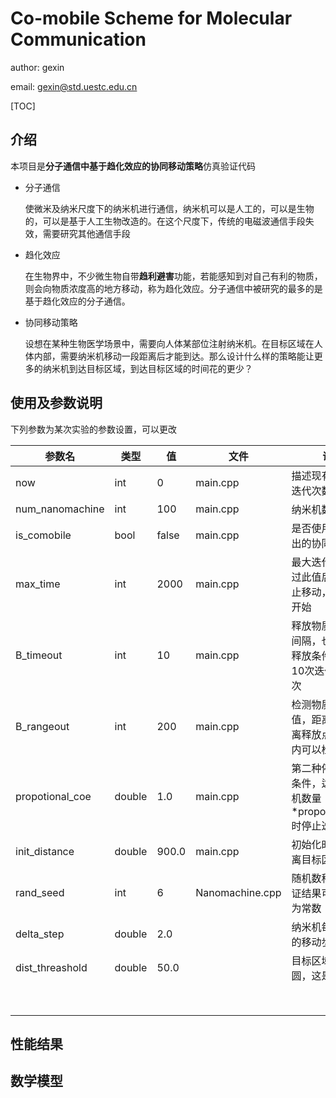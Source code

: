 # Co-mobile Scheme for Molecular Communication

author: gexin

email: gexin@std.uestc.edu.cn

[TOC]

## 介绍

本项目是**分子通信中基于趋化效应的协同移动策略**仿真验证代码

* 分子通信

  使微米及纳米尺度下的纳米机进行通信，纳米机可以是人工的，可以是生物的，可以是基于人工生物改造的。在这个尺度下，传统的电磁波通信手段失效，需要研究其他通信手段

* 趋化效应

  在生物界中，不少微生物自带**趋利避害**功能，若能感知到对自己有利的物质，则会向物质浓度高的地方移动，称为趋化效应。分子通信中被研究的最多的是基于趋化效应的分子通信。

* 协同移动策略

  设想在某种生物医学场景中，需要向人体某部位注射纳米机。在目标区域在人体内部，需要纳米机移动一段距离后才能到达。那么设计什么样的策略能让更多的纳米机到达目标区域，到达目标区域的时间花的更少？

  

## 使用及参数说明

下列参数为某次实验的参数设置，可以更改

| 参数名          | 类型   | 值    | 文件            | 说明                                                         |
| --------------- | ------ | ----- | --------------- | ------------------------------------------------------------ |
| now             | int    | 0     | main.cpp        | 描述现有时间，或迭代次数                                     |
| num_nanomachine | int    | 100   | main.cpp        | 纳米机数量                                                   |
| is_comobile     | bool   | false | main.cpp        | 是否使用本项目提出的协同移动策略                             |
| max_time        | int    | 2000  | main.cpp        | 最大迭代次数，超过此值后纳米机停止移动，数据收集开始         |
| B_timeout       | int    | 10    | main.cpp        | 释放物质B的时间间隔，也就是满足释放条件情况下每10次迭代释放一次 |
| B_rangeout      | int    | 200   | main.cpp        | 检测物质B的阈值，距离表示，距离释放点距离200内可以检测到浓度 |
| propotional_coe | double | 1.0   | main.cpp        | 第二种停止迭代的条件，达到总纳米机数量*propotional_coe时停止迭代 |
| init_distance   | double | 900.0 | main.cpp        | 初始化时纳米机距离目标区域的距离                             |
| rand_seed       | int    | 6     | Nanomachine.cpp | 随机数种子，为保证结果可复现设置为常数                       |
| delta_step      | double | 2.0   |                 | 纳米机每次迭代时的移动步长                                   |
| dist_threashold | double | 50.0  |                 | 目标区域是一个圆，这是半径                                   |
|                 |        |       |                 |                                                              |
|                 |        |       |                 |                                                              |
|                 |        |       |                 |                                                              |
|                 |        |       |                 |                                                              |
|                 |        |       |                 |                                                              |
|                 |        |       |                 |                                                              |
|                 |        |       |                 |                                                              |
|                 |        |       |                 |                                                              |



## 性能结果

## 数学模型


